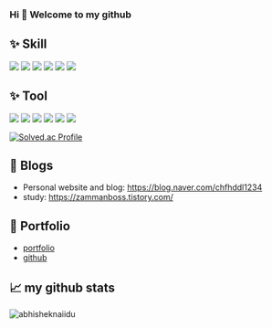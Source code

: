 ### Hi 👋 Welcome to my github
<!--
- 🌱 I’m currently learning Java, Spring, database, algorithym... and
  should be learn English, docker, security, cryptography......
-->
## ✨ **Skill**    

<!--
<p align="left">  
 <img  src="https://readme-components.vercel.app/api?component=logo&fill=black&logo=spring&animation=spin&svgfill=15d8fe">  
<img  src="https://readme-components.vercel.app/api?component=logo&fill=black&logo=java&svgfill=2d79c7">
<img  src="https://readme-components.vercel.app/api?component=logo&fill=black&logo=flutter&svgfill=8ed5fa">
 <img  src="https://readme-components.vercel.app/api?component=logo&fill=black&logo=dart&svgfill=659b60">
<img  src="https://readme-components.vercel.app/api?component=logo&fill=black&logo=jenkins&svgfill=df5c43">  
<img  src="https://readme-components.vercel.app/api?component=logo&fill=black&logo=mariadb&svgfill=df5c43">  
<img  src="https://readme-components.vercel.app/api?component=logo&fill=black&logo=git&svgfill=df5c43">  
  -->
  <p align="left">
<img src="https://img.shields.io/badge/SpringBoot-006600?style=for-the-badge&logo=SpringBoot&logoColor=white">
<img src="https://img.shields.io/badge/Java-3776AB?style=for-the-badge&logo=Java&logoColor=white">
<img src="https://img.shields.io/badge/Jenkins-FF0000?style=for-the-badge&logo=Jenkins&logoColor=white">
<img src="https://img.shields.io/badge/Docker-0099E5?style=for-the-badge&logo=Docker&logoColor=white">
<img src="https://img.shields.io/badge/MariaDb-512BD4?style=for-the-badge&logo=MariaDb&logoColor=white">
<img src="https://img.shields.io/badge/Git-FF9E0F?style=for-the-badge&logo=Git&logoColor=white">

<!--
<code><img height="40" src="https://raw.githubusercontent.com/github/explore/80688e429a7d4ef2fca1e82350fe8e3517d3494d/topics/spring/javascrspringipt.png"></code>
<code><img height="40" src="https://raw.githubusercontent.com/github/explore/80688e429a7d4ef2fca1e82350fe8e3517d3494d/topics/python/python.png"></code>
<code><img height="40" src="https://raw.githubusercontent.com/github/explore/80688e429a7d4ef2fca1e82350fe8e3517d3494d/topics/firebase/firebase.png"></code>
<code><img height="40" src="https://raw.githubusercontent.com/github/explore/80688e429a7d4ef2fca1e82350fe8e3517d3494d/topics/git/git.png"></code>
-->

## ✨ **Tool**  
<p align="left">
<img src="https://img.shields.io/badge/Notion-006600?style=for-the-badge&logo=Notion&logoColor=white">
<img src="https://img.shields.io/badge/Figma-3776AB?style=for-the-badge&logo=Figma&logoColor=white">
<img src="https://img.shields.io/badge/ErdCloud-FF0000?style=for-the-badge&logo=ErdCloud&logoColor=white">
<img src="https://img.shields.io/badge/Jira-0099E5?style=for-the-badge&logo=Jira&logoColor=white">
<img src="https://img.shields.io/badge/Discord-512BD4?style=for-the-badge&logo=Discord&logoColor=white">
<img src="https://img.shields.io/badge/Postman-FF9E0F?style=for-the-badge&logo=Postman&logoColor=white">

[![Solved.ac Profile](http://mazassumnida.wtf/api/v2/generate_badge?boj=chfhddl0127)](https://solved.ac/chfhddl0127/)

## 📝 Blogs

- Personal website and blog: https://blog.naver.com/chfhddl1234
- study: https://zammanboss.tistory.com/

## 👣 Portfolio
- [portfolio](https://limzzum.github.io/portfolio)
- [github](https://github.com/limzzum/portfolio)

<!--  
## <a href="https://www.instagram.com/limzzum/">
  <img align="left" alt="limzzum's Instagram" width="22px" src="https://raw.githubusercontent.com/hussainweb/hussainweb/main/icons/instagram.png" /></a>
  ## Instagram
 
  
   
## 🗂️ Highlight Projects

<a href="https://github.com/Zhenye-Na/crnn-pytorch">
  <img align="center" src="https://github-readme-stats.vercel.app/api/pin/?username=zhenye-na&repo=crnn-pytorch&show_icons=true&line_height=27&title_color=6aa6f8&text_color=8a919a&icon_color=6aa6f8&bg_color=22272e" alt="crnn-pytorch" />
</a> 

<a href="https://github.com/limzzum/miniproject">
<img align="center" src="https://github-readme-stats.vercel.app/api/pin/?username=limzzum&repo=miniproject&show_icons=true&line_height=27&title_color=6aa6f8&text_color=8a919a&icon_color=6aa6f8&bg_color=22272e" alt="" />
</a>.   
  
  
<br>  
  
<a href="https://github.com/limzzum/prejeju">
<img align="center" src="https://github-readme-stats.vercel.app/api/pin/?username=limzzum&repo=prejeju&show_icons=true&line_height=27&title_color=6aa6f8&text_color=8a919a&icon_color=6aa6f8&bg_color=22272e" alt="" />
</a>  
  
<br>  
<a href="https://github.com/limzzum/GuruProject">
<img align="center" src="https://github-readme-stats.vercel.app/api/pin/?username=limzzum&repo=GuruProject&show_icons=true&line_height=27&title_color=6aa6f8&text_color=8a919a&icon_color=6aa6f8&bg_color=22272e" alt="" />
</a>  
  -->
  
## 📈 my github stats

<img src="https://github-readme-stats.vercel.app/api?username=limzzum&show_icons=true&theme=gotham" alt="abhisheknaiidu" />



